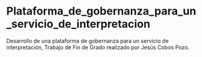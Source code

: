 # Plataforma_de_gobernanza_para_un_servicio_de_interpretacion
Desarrollo de una plataforma de gobernanza para un servicio de interpretación, Trabajo de Fin de Grado realizado por Jesús Cobos Pozo.
